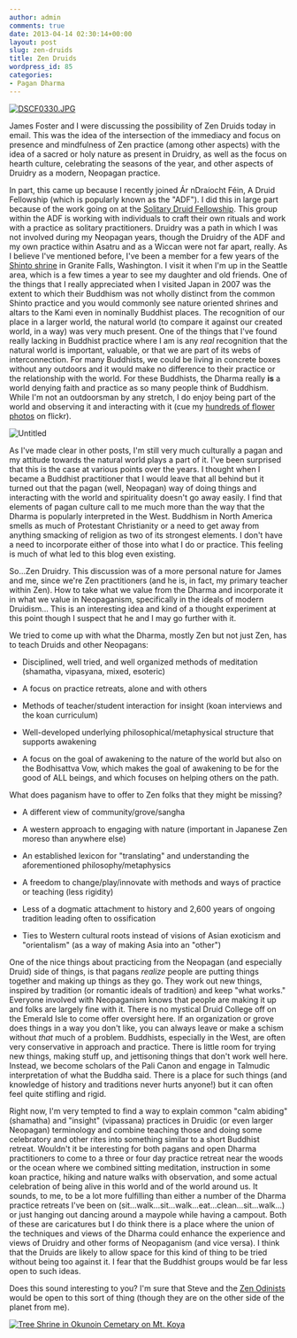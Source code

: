 ```yaml
---
author: admin
comments: true
date: 2013-04-14 02:30:14+00:00
layout: post
slug: zen-druids
title: Zen Druids
wordpress_id: 85
categories:
- Pagan Dharma
---
```


[![DSCF0330.JPG](http://farm2.staticflickr.com/1085/1432529192_0872189492.jpg)](http://www.flickr.com/photos/albill/1432529192/)


James Foster and I were discussing the possibility of Zen Druids today in email. This was the idea of the intersection of the immediacy and focus on presence and mindfulness of Zen practice (among other aspects) with the idea of a sacred or holy nature as present in Druidry, as well as the focus on hearth culture, celebrating the seasons of the year, and other aspects of Druidry as a modern, Neopagan practice.

In part, this came up because I recently joined Ár nDraíocht Féin, A Druid Fellowship (which is popularly known as the "ADF"). I did this in large part because of the work going on at the [Solitary Druid Fellowship](http://www.solitarydruid.org/). This group within the ADF is working with individuals to craft their own rituals and work with a practice as solitary practitioners. Druidry was a path in which I was not involved during my Neopagan years, though the Druidry of the ADF and my own practice within Asatru and as a Wiccan were not far apart, really. As I believe I've mentioned before, I've been a member for a few years of the [Shinto shrine](http://www.tsubakishrine.org/) in Granite Falls, Washington. I visit it when I'm up in the Seattle area, which is a few times a year to see my daughter and old friends. One of the things that I really appreciated when I visited Japan in 2007 was the extent to which their Buddhism was not wholly distinct from the common Shinto practice and you would commonly see nature oriented shrines and altars to the Kami even in nominally Buddhist places. The recognition of our place in a larger world, the natural world (to compare it against our created world, in a way) was very much present. One of the things that I've found really lacking in Buddhist practice where I am is any _real_ recognition that the natural world is important, valuable, or that we are part of its webs of interconnection. For many Buddhists, we could be living in concrete boxes without any outdoors and it would make no difference to their practice or the relationship with the world. For these Buddhists, the Dharma really **is** a world denying faith and practice as so many people think of Buddhism. While I'm not an outdoorsman by any stretch, I do enjoy being part of the world and observing it and interacting with it (cue my [hundreds of flower photos](http://www.flickr.com/photos/albill/sets/72157629461501820/) on flickr).



![Untitled](http://farm9.staticflickr.com/8208/8182882825_11542ba0d2.jpg)



As I've made clear in other posts, I'm still very much culturally a pagan and my attitude towards the natural world plays a part of it. I've been surprised that this is the case at various points over the years. I thought when I became a Buddhist practitioner that I would leave that all behind but it turned out that the pagan (well, Neopagan) way of doing things and interacting with the world and spirituality doesn't go away easily. I find that elements of pagan culture call to me much more than the way that the Dharma is popularly interpreted in the West. Buddhism in North America smells as much of Protestant Christianity or a need to get away from anything smacking of religion as two of its strongest elements. I don't have a need to incorporate either of those into what I do or practice. This feeling is much of what led to this blog even existing.

So...Zen Druidry. This discussion was of a more personal nature for James and me, since we're Zen practitioners (and he is, in fact, my primary teacher within Zen). How to take what we value from the Dharma and incorporate it in what we value in Neopaganism, specifically in the ideals of modern Druidism... This is an interesting idea and kind of a thought experiment at this point though I suspect that he and I may go further with it.

We tried to come up with what the Dharma, mostly Zen but not just Zen, has to teach Druids and other Neopagans:



	
  * Disciplined, well tried, and well organized methods of meditation (shamatha, vipasyana, mixed, esoteric)

	
  * A focus on practice retreats, alone and with others

	
  * Methods of teacher/student interaction for insight (koan interviews and the koan curriculum)

	
  * Well-developed underlying philosophical/metaphysical structure that supports awakening

	
  * A focus on the goal of awakening to the nature of the world but also on the Bodhisattva Vow, which makes the goal of awakening to be for the good of ALL beings, and which focuses on helping others on the path.


What does paganism have to offer to Zen folks that they might be missing?

	
  * A different view of community/grove/sangha

	
  * A western approach to engaging with nature (important in Japanese Zen moreso than anywhere else)

	
  * An established lexicon for "translating" and understanding the aforementioned philosophy/metaphysics

	
  * A freedom to change/play/innovate with methods and ways of practice or teaching (less rigidity)

	
  * Less of a dogmatic attachment to history and 2,600 years of ongoing tradition leading often to ossification

	
  * Ties to Western cultural roots instead of visions of Asian exoticism and "orientalism" (as a way of making Asia into an "other")


One of the nice things about practicing from the Neopagan (and especially Druid) side of things, is that pagans *realize* people are putting things together and making up things as they go. They work out new things, inspired by tradition (or romantic ideals of tradition) and keep "what works." Everyone involved with Neopaganism knows that people are making it up and folks are largely fine with it. There is no mystical Druid College off on the Emerald Isle to come offer oversight here. If an organization or grove does things in a way you don't like, you can always leave or make a schism without *that* much of a problem. Buddhists, especially in the West, are often very conservative in approach and practice. There is little room for trying new things, making stuff up, and jettisoning things that don't work well here. Instead, we become scholars of the Pali Canon and engage in Talmudic interpretation of what the Buddha said. There is a place for such things (and knowledge of history and traditions never hurts anyone!) but it can often feel quite stifling and rigid.

Right now, I'm very tempted to find a way to explain common "calm abiding" (shamatha) and "insight" (vipassana) practices in Druidic (or even larger Neopagan) terminology and combine teaching those and doing some celebratory and other rites into something similar to a short Buddhist retreat. Wouldn't it be interesting for both pagans and open Dharma practitioners to come to a three or four day practice retreat near the woods or the ocean where we combined sitting meditation, instruction in some koan practice, hiking and nature walks with observation, and some actual celebration of being alive in this world and of the world around us. It sounds, to me, to be a lot more fulfilling than either a number of the Dharma practice retreats I've been on (sit...walk...sit...walk...eat...clean...sit...walk...) or just hanging out dancing around a maypole while having a campout. Both of these are caricatures but I do think there is a place where the union of the techniques and views of the Dharma could enhance the experience and views of Druidry and other forms of Neopaganism (and vice versa). I think that the Druids are likely to allow space for this kind of thing to be tried without being too against it. I fear that the Buddhist groups would be far less open to such ideas.

Does this sound interesting to you? I'm sure that Steve and the [Zen Odinists](http://pagandharma.org/2012/12/adventures-in-zen-odinism/) would be open to this sort of thing (though they are on the other side of the planet from me).


[![Tree Shrine in Okunoin Cemetary on Mt. Koya](http://farm3.staticflickr.com/2397/1495243540_c40822592f.jpg)](http://www.flickr.com/photos/albill/1495243540/)
